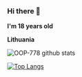### Hi there 👋

**I'm 18 years old**

**Lithuania**

![OOP-778 github stats](https://github-readme-stats.vercel.app/api?username=OOP-778&show_icons=true&theme=radical)

[![Top Langs](https://github-readme-stats.vercel.app/api/top-langs/?username=OOP-778&layout=compact&theme=radical)](https://github.com/anuraghazra/github-readme-stats)
